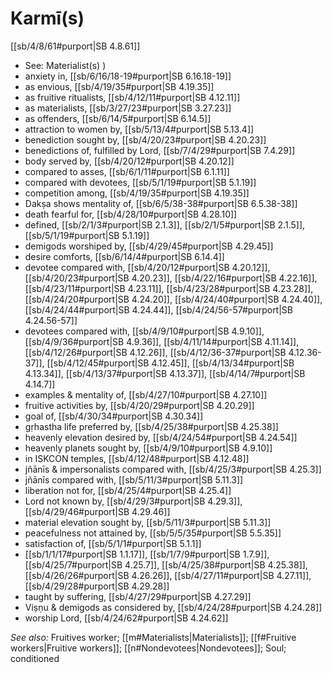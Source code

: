 # Karmī(s)

[[sb/4/8/61#purport|SB 4.8.61]]

*  See: Materialist(s) )
* anxiety in, [[sb/6/16/18-19#purport|SB 6.16.18-19]]
* as envious, [[sb/4/19/35#purport|SB 4.19.35]]
* as fruitive ritualists, [[sb/4/12/11#purport|SB 4.12.11]]
* as materialists, [[sb/3/27/23#purport|SB 3.27.23]]
* as offenders, [[sb/6/14/5#purport|SB 6.14.5]]
* attraction to women by, [[sb/5/13/4#purport|SB 5.13.4]]
* benediction sought by, [[sb/4/20/23#purport|SB 4.20.23]]
* benedictions of, fulfilled by Lord, [[sb/7/4/29#purport|SB 7.4.29]]
* body served by, [[sb/4/20/12#purport|SB 4.20.12]]
* compared to asses, [[sb/6/1/11#purport|SB 6.1.11]]
* compared with devotees, [[sb/5/1/19#purport|SB 5.1.19]]
* competition among, [[sb/4/19/35#purport|SB 4.19.35]]
* Dakṣa shows mentality of, [[sb/6/5/38-38#purport|SB 6.5.38-38]]
* death fearful for, [[sb/4/28/10#purport|SB 4.28.10]]
* defined, [[sb/2/1/3#purport|SB 2.1.3]], [[sb/2/1/5#purport|SB 2.1.5]], [[sb/5/1/19#purport|SB 5.1.19]]
* demigods worshiped by, [[sb/4/29/45#purport|SB 4.29.45]]
* desire comforts, [[sb/6/14/4#purport|SB 6.14.4]]
* devotee compared with, [[sb/4/20/12#purport|SB 4.20.12]], [[sb/4/20/23#purport|SB 4.20.23]], [[sb/4/22/16#purport|SB 4.22.16]], [[sb/4/23/11#purport|SB 4.23.11]], [[sb/4/23/28#purport|SB 4.23.28]], [[sb/4/24/20#purport|SB 4.24.20]], [[sb/4/24/40#purport|SB 4.24.40]], [[sb/4/24/44#purport|SB 4.24.44]], [[sb/4/24/56-57#purport|SB 4.24.56-57]]
* devotees compared with, [[sb/4/9/10#purport|SB 4.9.10]], [[sb/4/9/36#purport|SB 4.9.36]], [[sb/4/11/14#purport|SB 4.11.14]], [[sb/4/12/26#purport|SB 4.12.26]], [[sb/4/12/36-37#purport|SB 4.12.36-37]], [[sb/4/12/45#purport|SB 4.12.45]], [[sb/4/13/34#purport|SB 4.13.34]], [[sb/4/13/37#purport|SB 4.13.37]], [[sb/4/14/7#purport|SB 4.14.7]]
* examples & mentality of, [[sb/4/27/10#purport|SB 4.27.10]]
* fruitive activities by, [[sb/4/20/29#purport|SB 4.20.29]]
* goal of, [[sb/4/30/34#purport|SB 4.30.34]]
* gṛhastha life preferred by, [[sb/4/25/38#purport|SB 4.25.38]]
* heavenly elevation desired by, [[sb/4/24/54#purport|SB 4.24.54]]
* heavenly planets sought by, [[sb/4/9/10#purport|SB 4.9.10]]
* in ISKCON temples, [[sb/4/12/48#purport|SB 4.12.48]]
* jñānīs & impersonalists compared with, [[sb/4/25/3#purport|SB 4.25.3]]
* jñānīs compared with, [[sb/5/11/3#purport|SB 5.11.3]]
* liberation not for, [[sb/4/25/4#purport|SB 4.25.4]]
* Lord not known by, [[sb/4/29/3#purport|SB 4.29.3]], [[sb/4/29/46#purport|SB 4.29.46]]
* material elevation sought by, [[sb/5/11/3#purport|SB 5.11.3]]
* peacefulness not attained by, [[sb/5/5/35#purport|SB 5.5.35]]
* satisfaction of, [[sb/5/1/1#purport|SB 5.1.1]]
*  [[sb/1/1/17#purport|SB 1.1.17]], [[sb/1/7/9#purport|SB 1.7.9]], [[sb/4/25/7#purport|SB 4.25.7]], [[sb/4/25/38#purport|SB 4.25.38]], [[sb/4/26/26#purport|SB 4.26.26]], [[sb/4/27/11#purport|SB 4.27.11]], [[sb/4/29/28#purport|SB 4.29.28]]
* taught by suffering, [[sb/4/27/29#purport|SB 4.27.29]]
* Viṣṇu & demigods as considered by, [[sb/4/24/28#purport|SB 4.24.28]]
* worship Lord, [[sb/4/24/62#purport|SB 4.24.62]]

*See also:* Fruitives worker; [[m#Materialists|Materialists]]; [[f#Fruitive workers|Fruitive workers]]; [[n#Nondevotees|Nondevotees]]; Soul; conditioned
